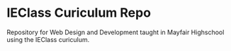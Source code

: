 # IEClass Curiculum Repo

Repository for Web Design and Development taught in Mayfair Highschool using the IEClass curiculum.

